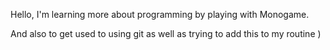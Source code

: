 Hello, I'm learning more about programming by playing with Monogame.

And also to get used to using git as well as trying to add this to my routine \)